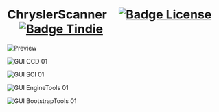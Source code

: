 # ChryslerScanner [![Badge License]][License] [![Badge Tindie]][Tindie]

![Preview]

![GUI CCD 01]

![GUI SCI 01]

![GUI EngineTools 01]

![GUI BootstrapTools 01]

<!----------------------------------------------------------------------------->

[Badge License]: https://img.shields.io/badge/License-GPLv3-blue.svg?style=for-the-badge
[Badge Tindie]: https://img.shields.io/badge/Buy_On_Tindie-17aeb9?style=for-the-badge&logo=shopify&logoColor=white
[Preview]: https://chryslerccdsci.files.wordpress.com/2022/06/img_20220627_101911_02.jpg
[GUI CCD 01]: https://chryslerccdsci.files.wordpress.com/2023/01/chryslerscanner_gui_ccd_01.png
[GUI SCI 01]: https://chryslerccdsci.files.wordpress.com/2023/01/chryslerscanner_gui_sci_01.png
[GUI EngineTools 01]: https://chryslerccdsci.files.wordpress.com/2023/01/chryslerscanner_gui_enginetools_01.png
[GUI BootstrapTools 01]: https://chryslerccdsci.files.wordpress.com/2023/01/chryslerscanner_gui_bootstraptools_01.png
[Tindie]: https://www.tindie.com/products/27210/
[License]: LICENSE

